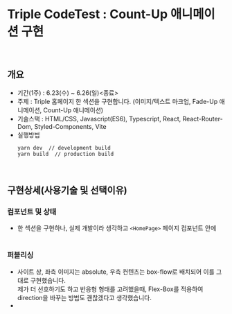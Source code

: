 # Triple CodeTest : Count-Up 애니메이션 구현

<br/>

## 개요

- 기간(1주) : 6.23(수) ~ 6.26(일)<종료>
- 주제 : Triple 홈페이지 한 섹션을 구현합니다. (이미지/텍스트 마크업, Fade-Up 애니메이션, Count-Up 애니메이션)
- 기술스택 : HTML/CSS, Javascript(ES6), Typescript, React, React-Router-Dom, Styled-Components, Vite
- 실행방법
  ```
  yarn dev  // development build
  yarn build  // production build
  ```
  
<br/>

## 구현상세(사용기술 및 선택이유)

### 컴포넌트 및 상태

- 한 섹션을 구현하나, 실제 개발이라 생각하고 `<HomePage>` 페이지 컴포넌트 안에
<br/><br/>

### 퍼블리싱

- 사이트 상, 좌측 이미지는 absolute, 우측 컨텐츠는 box-flow로 배치되어 이를 그대로 구현했습니다.<br/>
  제가 더 선호하기도 하고 반응형 형태를 고려했을때, Flex-Box를 적용하여 direction을 바꾸는 방법도 괜찮겠다고 생각했습니다.
  <br/>
-
